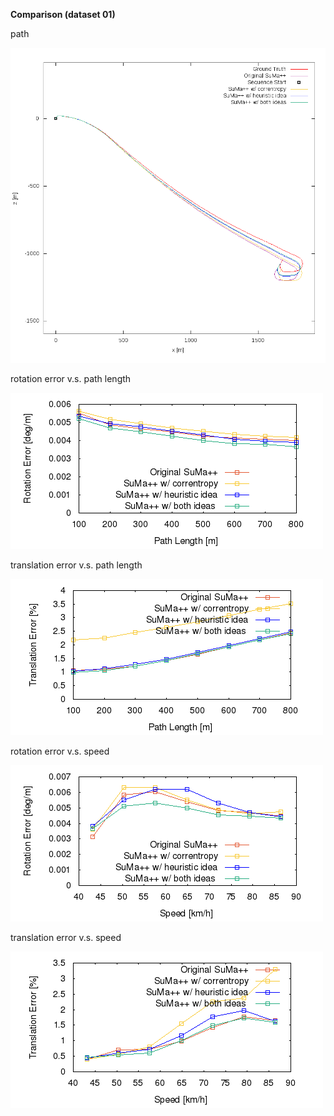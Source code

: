 **Comparison (dataset 01)**

path 

![path](https://github.com/anthonypan08/568_final_project/blob/jeremy/compare/01/01.png)


rotation error v.s. path length 

![rotation  error](https://github.com/anthonypan08/568_final_project/blob/jeremy/compare/01/avg_rl.png)


translation error v.s. path length 

![translation error](https://github.com/anthonypan08/568_final_project/blob/jeremy/compare/01/avg_tl.png)

rotation error v.s. speed 

![rotation  error](https://github.com/anthonypan08/568_final_project/blob/jeremy/compare/01/avg_rs.png)


translation error v.s. speed

![translation error](https://github.com/anthonypan08/568_final_project/blob/jeremy/compare/01/avg_ts.png)
